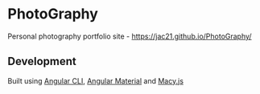 # PhotoGraphy

Personal photography portfolio site - https://jac21.github.io/PhotoGraphy/

## Development

Built using [Angular CLI](https://cli.angular.io/), [Angular Material](https://material.angular.io/) and [Macy.js](http://macyjs.com/)
